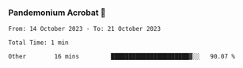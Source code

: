 ### Pandemonium Acrobat 🤸

<!--START_SECTION:waka-->

```all_time
From: 14 October 2023 - To: 21 October 2023

Total Time: 1 min

Other        16 mins         ██████████████████████▓░░   90.07 %
```

<!--END_SECTION:waka-->
